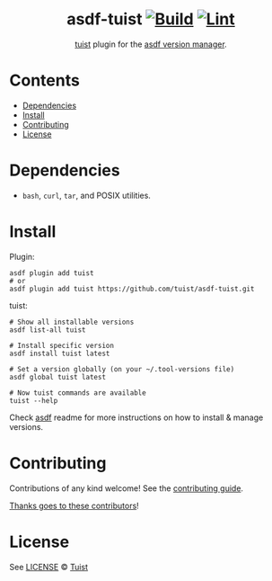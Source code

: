 <div align="center">

# asdf-tuist [![Build](https://github.com/tuist/asdf-tuist/actions/workflows/build.yml/badge.svg)](https://github.com/tuist/asdf-tuist/actions/workflows/build.yml) [![Lint](https://github.com/tuist/asdf-tuist/actions/workflows/lint.yml/badge.svg)](https://github.com/tuist/asdf-tuist/actions/workflows/lint.yml)

[tuist](https://docs.tuist.io) plugin for the [asdf version manager](https://asdf-vm.com).

</div>

# Contents

- [Dependencies](#dependencies)
- [Install](#install)
- [Contributing](#contributing)
- [License](#license)

# Dependencies

- `bash`, `curl`, `tar`, and POSIX utilities.

# Install

Plugin:

```shell
asdf plugin add tuist
# or
asdf plugin add tuist https://github.com/tuist/asdf-tuist.git
```

tuist:

```shell
# Show all installable versions
asdf list-all tuist

# Install specific version
asdf install tuist latest

# Set a version globally (on your ~/.tool-versions file)
asdf global tuist latest

# Now tuist commands are available
tuist --help
```

Check [asdf](https://github.com/asdf-vm/asdf) readme for more instructions on how to
install & manage versions.

# Contributing

Contributions of any kind welcome! See the [contributing guide](contributing.md).

[Thanks goes to these contributors](https://github.com/tuist/asdf-tuist/graphs/contributors)!

# License

See [LICENSE](LICENSE) © [Tuist](https://github.com/tuist/)

